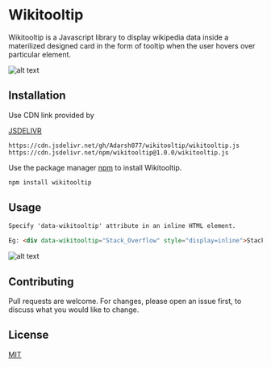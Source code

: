 # Wikitooltip

Wikitooltip is a Javascript library to display wikipedia data inside a materilized designed card in the form of tooltip when the user hovers over particular element.

![alt text](https://i.imgur.com/vvkXEz5.png "Title Demo")

## Installation

Use CDN link provided by

[JSDELIVR](https://www.jsdelivr.com)

```text
https://cdn.jsdelivr.net/gh/Adarsh077/wikitooltip/wikitooltip.js
https://cdn.jsdelivr.net/npm/wikitooltip@1.0.0/wikitooltip.js
```

Use the package manager [npm](https://www.npmjs.com) to install Wikitooltip.

```javascript
npm install wikitooltip
```

## Usage

```HTML
Specify 'data-wikitooltip' attribute in an inline HTML element.

Eg: <div data-wikitooltip="Stack_Overflow" style="display=inline">Stack Overflow</div> <!-- Element should be an inline element -->
```

![alt text](https://i.imgur.com/7mcDJV4.png "Title Demo")

## Contributing

Pull requests are welcome. For changes, please open an issue first, to discuss what you would like to change.

## License

[MIT](https://choosealicense.com/licenses/mit/)
